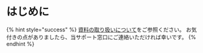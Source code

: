 # はじめに



{% hint style="success" %}
[資料の取り扱いについて](https://twelite.gitbook.io/general/about_documents)をご参照ください。  お気付きの点がありましたら、当サポート窓口にご連絡いただければ幸いです。
{% endhint %}

